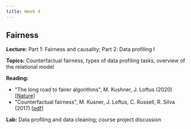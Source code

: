 ```yaml
---
title: Week 4
---
```


## Fairness

**Lecture:** Part 1: Fairness and causality; Part 2: Data profiling I

**Topics:** Counterfactual fairness, types of data profiling tasks, overview of the relational model

**Reading:**

*   "The long road to fairer algorithms", M. Kushner, J. Loftus (2020) [[Nature](https://www.nature.com/articles/d41586-020-00274-3)]  
*   "Counterfactual fairness", M. Kusner, J. Loftus, C. Russell, R. Silva (2017) [[pdf](https://papers.nips.cc/paper/6995-counterfactual-fairness.pdf)]

**Lab:** Data profiling and data cleaning; course project discussion
